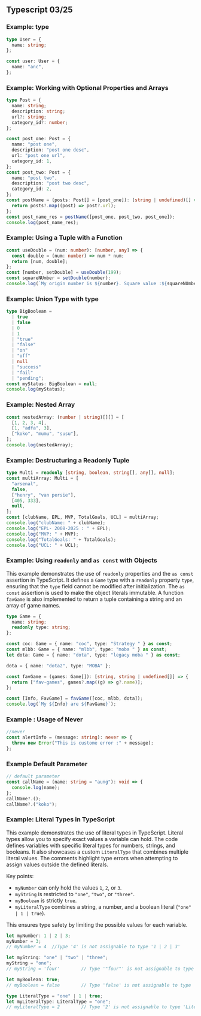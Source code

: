 ## Typescript 03/25

### Example: type

```typescript
type User = {
  name: string;
};

const user: User = {
  name: "anc",
};
```

### Example: Working with Optional Properties and Arrays

```typescript
type Post = {
  name: string;
  description: string;
  url?: string;
  category_id?: number;
};

const post_one: Post = {
  name: "post one",
  description: "post one desc",
  url: "post one url",
  category_id: 1,
};
const post_two: Post = {
  name: "post two",
  description: "post two desc",
  category_id: 2,
};
const postName = (posts: Post[] = [post_one]): (string | undefined)[] => {
  return posts?.map((post) => post?.url);
};
const post_name_res = postName([post_one, post_two, post_one]);
console.log(post_name_res);
```

### Example: Using a Tuple with a Function

```typescript
const useDouble = (num: number): [number, any] => {
  const double = (num: number) => num * num;
  return [num, double];
};
const [number, setDouble] = useDouble(199);
const squareNUmber = setDouble(number);
console.log(`My origin number is ${number}. Square value :${squareNUmber}`);
```

### Example: Union Type with type

```typescript
type BigBoolean =
  | true
  | false
  | 0
  | 1
  | "true"
  | "false"
  | "on"
  | "off"
  | null
  | "success"
  | "fail"
  | "pending";
const myStatus: BigBoolean = null;
console.log(myStatus);
```

### Example: Nested Array

```typescript
const nestedArray: (number | string)[][] = [
  [1, 2, 3, 4],
  [1, "adfa", 3],
  ["koko", "mumu", "susu"],
];
console.log(nestedArray);
```

### Example: Destructuring a Readonly Tuple

```typescript
type Multi = readonly [string, boolean, string[], any[], null];
const multiArray: Multi = [
  "arsenal",
  false,
  ["henry", "van persie"],
  [405, 333],
  null,
];
const [clubName, EPL, MVP, TotalGoals, UCL] = multiArray;
console.log("clubName: " + clubName);
console.log("EPL- 2008-2025 : " + EPL);
console.log("MVP: " + MVP);
console.log("TotalGoals: " + TotalGoals);
console.log("UCL: " + UCL);
```

### Example: Using `readonly` and `as const` with Objects

This example demonstrates the use of `readonly` properties and the `as const` assertion in TypeScript. It defines a `Game` type with a `readonly` property `type`, ensuring that the `type` field cannot be modified after initialization. The `as const` assertion is used to make the object literals immutable. A function `favGame` is also implemented to return a tuple containing a string and an array of game names.

```typescript
type Game = {
  name: string;
  readonly type: string;
};

const coc: Game = { name: "coc", type: "Strategy " } as const;
const mlbb: Game = { name: "mlbb", type: "moba " } as const;
let dota: Game = { name: "dota", type: "legacy moba " } as const;

dota = { name: "dota2", type: "MOBA" };

const favGame = (games: Game[]): [string, string | undefined[]] => {
  return ["fav-games", games?.map((g) => g?.name)];
};

const [Info, FavGame] = favGame([coc, mlbb, dota]);
console.log(`My ${Info} are ${FavGame}`);
```

### Example : Usage of Never

```typescript
//never
const alertInfo = (message: string): never => {
  throw new Error("This is custome error :" + message);
};
```

### Example Default Parameter

```typescript
// default parameter
const callName = (name: string = "aung"): void => {
  console.log(name);
};
callName?.();
callName?.("koko");
```

### Example: Literal Types in TypeScript

This example demonstrates the use of literal types in TypeScript. Literal types allow you to specify exact values a variable can hold. The code defines variables with specific literal types for numbers, strings, and booleans. It also showcases a custom `LiteralType` that combines multiple literal values. The comments highlight type errors when attempting to assign values outside the defined literals.

Key points:

- `myNumber` can only hold the values `1`, `2`, or `3`.
- `myString` is restricted to `"one"`, `"two"`, or `"three"`.
- `myBoolean` is strictly `true`.
- `myLiteralType` combines a string, a number, and a boolean literal (`"one" | 1 | true`).

This ensures type safety by limiting the possible values for each variable.

```typescript
let myNumber: 1 | 2 | 3;
myNumber = 3;
// myNumber = 4  //Type '4' is not assignable to type '1 | 2 | 3'

let myString: "one" | "two" | "three";
myString = "one";
// myString = 'four'        // Type '"four"' is not assignable to type '"one" | "two" | "three"'

let myBoolean: true;
// myBoolean = false        // Type 'false' is not assignable to type 'true'

type LiteralType = "one" | 1 | true;
let myLiteralType: LiteralType = "one";
// myLiteralType = 2        // Type '2' is not assignable to type 'LiteralType'
```
